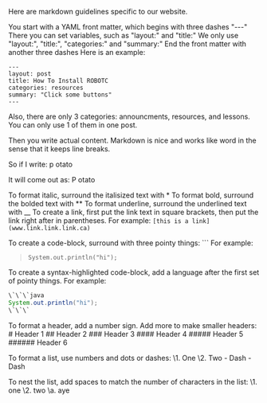 Here are markdown guidelines specific to our website.

You start with a YAML front matter, which begins with three dashes "---"
There you can set variables, such as "layout:" and "title:"
We only use "layout:", "title:", "categories:" and "summary:"
End the front matter with another three dashes
Here is an example:

```
---
layout: post
title: How To Install ROBOTC
categories: resources
summary: "Click some buttons"
---
```

Also, there are only 3 categories: announcments, resources, and lessons. You can only use 1 of them in one post.

Then you write actual content. Markdown is nice and works like word in the sense that it keeps line breaks.

So if I write:
p
otato

It will come out as:
P
otato

To format italic, surround the italisized text with *
To format bold, surround the bolded text with **
To format underline, surround the underlined text with __
To create a link, first put the link text in square brackets, then put the link right after in parentheses.
For example: ```[this is a link](www.link.link.link.ca)```

To create a code-block, surround with three pointy things: \`\`\`
For example: 
> ```
> System.out.println("hi");
> ```
To create a syntax-highlighted code-block, add a language after the first set of pointy things.
For example: 
```java
\`\`\`java
System.out.println("hi");
\`\`\`
```

To format a header, add a number sign. Add more to make smaller headers:
\# Header 1
\## Header 2
\### Header 3 
\#### Header 4 
\##### Header 5 
\###### Header 6 

To format a list, use numbers and dots or dashes:
\1. One
\2. Two
\- Dash
\- Dash

To nest the list, add spaces to match the number of characters in the list:
\1. one
\2. two
   \a. aye

